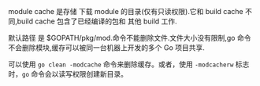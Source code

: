 

module cache 是存储 下载 module 的目录(仅有只读权限).它和 build cache 不同,build cache 包含了已经编译的包和 其他 build 工作.

默认路径 是 $GOPATH/pkg/mod.命令不能删除文件.文件大小没有限制,go 命令不会删除模块,缓存可以被同一台机器上开发的多个 Go 项目共享.

可以使用 `go clean -modcache` 命令来删除缓存。或者，使用 `-modcacherw` 标志时，`go` 命令会以读写权限创建新目录。